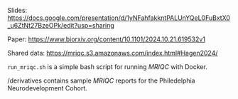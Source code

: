Slides: https://docs.google.com/presentation/d/1yNFahfakkntPALUnYQeL0FuBxtX0_u6ZtNt27BzeOPk/edit?usp=sharing

Paper: https://www.biorxiv.org/content/10.1101/2024.10.21.619532v1

Shared data: https://mriqc.s3.amazonaws.com/index.html#Hagen2024/

`run_mriqc.sh` is a simple bash script for running *MRIQC* with Docker. 

/derivatives contains sample *MRIQC* reports for the Philedelphia Neurodevelopment Cohort.  
